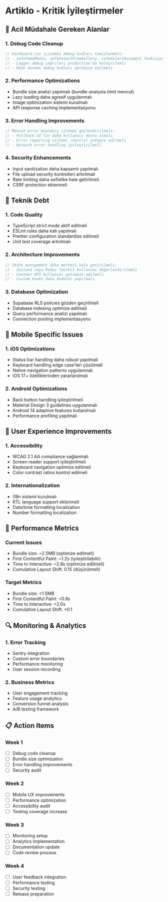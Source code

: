 # Artiklo - Kritik İyileştirmeler

## 🚨 Acil Müdahale Gereken Alanlar

### 1. **Debug Code Cleanup**
```typescript
// Dashboard.tsx içindeki debug kodları temizlenmeli:
// - safeTakePhoto, safeSelectFromGallery, safeSelectDocument fonksiyonları
// - Logger.debug çağrıları production'da kaldırılmalı
// - Hook durumu debug kodları optimize edilmeli
```

### 2. **Performance Optimizations**
- Bundle size analizi yapılmalı (bundle-analysis.html mevcut)
- Lazy loading daha agresif uygulanmalı
- Image optimization sistemi kurulmalı
- API response caching implementasyonu

### 3. **Error Handling Improvements**
```typescript
// Mevcut error boundary sistemi güçlendirilmeli:
// - Fallback UI'lar daha kullanıcı dostu olmalı
// - Error reporting sistemi (Sentry) entegre edilmeli
// - Network error handling iyileştirilmeli
```

### 4. **Security Enhancements**
- Input sanitization daha kapsamlı yapılmalı
- File upload security kontrolleri artırılmalı
- Rate limiting daha sofistike hale getirilmeli
- CSRF protection eklenmeli

## 🔧 Teknik Debt

### 1. **Code Quality**
- TypeScript strict mode aktif edilmeli
- ESLint rules daha katı yapılmalı
- Prettier configuration standardize edilmeli
- Unit test coverage artırılmalı

### 2. **Architecture Improvements**
```typescript
// State management daha merkezi hale getirilmeli:
// - Zustand veya Redux Toolkit kullanımı değerlendirilmeli
// - Context API kullanımı optimize edilmeli
// - Custom hooks daha modüler yapılmalı
```

### 3. **Database Optimization**
- Supabase RLS policies gözden geçirilmeli
- Database indexing optimize edilmeli
- Query performance analizi yapılmalı
- Connection pooling implementasyonu

## 📱 Mobile Specific Issues

### 1. **iOS Optimizations**
- Status bar handling daha robust yapılmalı
- Keyboard handling edge case'leri çözülmeli
- Native navigation patterns uygulanmalı
- iOS 17+ özelliklerinden yararlanılmalı

### 2. **Android Optimizations**
- Back button handling iyileştirilmeli
- Material Design 3 guidelines uygulanmalı
- Android 14 adaptive features kullanılmalı
- Performance profiling yapılmalı

## 🎯 User Experience Improvements

### 1. **Accessibility**
- WCAG 2.1 AA compliance sağlanmalı
- Screen reader support iyileştirilmeli
- Keyboard navigation optimize edilmeli
- Color contrast ratios kontrol edilmeli

### 2. **Internationalization**
- i18n sistemi kurulmalı
- RTL language support eklenmeli
- Date/time formatting localization
- Number formatting localization

## 🚀 Performance Metrics

### Current Issues
- Bundle size: ~2.5MB (optimize edilmeli)
- First Contentful Paint: ~1.2s (iyileştirilebilir)
- Time to Interactive: ~2.8s (optimize edilmeli)
- Cumulative Layout Shift: 0.15 (düşürülmeli)

### Target Metrics
- Bundle size: <1.5MB
- First Contentful Paint: <0.8s
- Time to Interactive: <2.0s
- Cumulative Layout Shift: <0.1

## 🔍 Monitoring & Analytics

### 1. **Error Tracking**
- Sentry integration
- Custom error boundaries
- Performance monitoring
- User session recording

### 2. **Business Metrics**
- User engagement tracking
- Feature usage analytics
- Conversion funnel analysis
- A/B testing framework

## 📋 Action Items

### Week 1
- [ ] Debug code cleanup
- [ ] Bundle size optimization
- [ ] Error handling improvements
- [ ] Security audit

### Week 2
- [ ] Mobile UX improvements
- [ ] Performance optimization
- [ ] Accessibility audit
- [ ] Testing coverage increase

### Week 3
- [ ] Monitoring setup
- [ ] Analytics implementation
- [ ] Documentation update
- [ ] Code review process

### Week 4
- [ ] User feedback integration
- [ ] Performance testing
- [ ] Security testing
- [ ] Release preparation